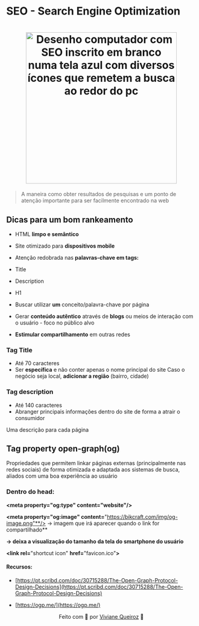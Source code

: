 # SEO - Search Engine Optimization

<h1 align="center">
    <img src = "https://www.chicledigital.com.br/wp-content/uploads/2019/05/otimizacao-de-sites-seo.png" alt = "Desenho computador com SEO inscrito em branco numa tela azul com diversos ícones que remetem a busca ao redor do pc" text-align="center"  width="400px">
</h1> 

> A maneira como obter resultados de pesquisas e um ponto de atenção importante para ser facilmente encontrado na web 

## Dicas para um bom rankeamento
- HTML **limpo e semântico**
- Site otimizado para **dispositivos mobile**
- Atenção redobrada nas **palavras-chave em tags:**

- Title
- Description
- H1

- Buscar utilizar **um** conceito/palavra-chave por página
- Gerar **conteúdo autêntico** através de **blogs** ou meios de interação com o usuário - foco no público alvo

- **Estimular compartilhamento** em outras redes

### Tag Title

- Até 70 caracteres
- Ser **específica** e não conter apenas o nome principal do site
Caso o negócio seja local, **adicionar a região** (bairro, cidade)

### Tag description

- Até 140 caracteres
- Abranger principais informações dentro do site de forma a atrair o consumidor 

Uma descrição para cada página

## Tag property open-graph(og)

Propriedades que permitem linkar páginas externas (principalmente nas redes sociais) de forma otimizada e adaptada aos sistemas de busca, aliados com uma boa experiência ao usuário

### Dentro do head:

**<meta charset="UTF-8">**

**<title>**Nome objetivo, com palavras-chave e, se possível, que já mostre a info principal**</title>**

**<meta name="description" content="**Faça o orçamento de sua bicileta personalizada na Bikcraft. Possuímos modelos Passeio, Retrô e Esporte!**">**

**<meta property="og:type" content="**website"**/>**

**<meta property="og:title" content="**Bikcraft - Contato - 11 99999-9999**"/>**

**<meta property="og:description" content="**Faça o orçamento de sua bicicleta personalizada na Bikcraft. Possuímos modelos Passeio, Retrô e Esporte!**"/>**

**<meta property="og:url" content="**https://bikcraft-zeta.vercel.app/**"/>**

**<meta property="og:image" content=**"https://bikcraft.com/img/og-image.png"**/>
→ imagem que irá aparecer quando o link for compartilhado**

**<meta name="viewport" content="width=device-width, initial-scalel=1">
 → deixa a visualização do tamanho da tela do smartphone do usuário**

**<link rel=**"shortcut icon" **href=**"favicon.ico"**>**

#### Recursos: 

 - [https://pt.scribd.com/doc/30715288/The-Open-Graph-Protocol-Design-Decisions](https://pt.scribd.com/doc/30715288/The-Open-Graph-Protocol-Design-Decisions)

 - [https://ogp.me/](https://ogp.me/)

<p align="center"> Feito com 💛 por <a href="https://www.linkedin.com/in/viviane-de-santana-queiroz-1a5a4b155/">Viviane Queiroz</a> 🦋 </p>
